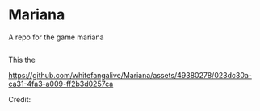 # Mariana
A repo for the game mariana




```c

```
This the

https://github.com/whitefangalive/Mariana/assets/49380278/023dc30a-ca31-4fa3-a009-ff2b3d0257ca


Credit:
